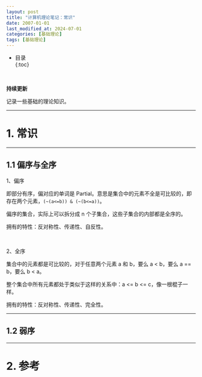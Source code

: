 ```yaml
---
layout: post
title: "计算机理论笔记：常识"
date: 2007-01-01
last_modified_at: 2024-07-01
categories: [基础理论]
tags: [基础理论]
---
```


* 目录  
{:toc}
<br/>

**持续更新**   

记录一些基础的理论知识。  

---

# 1. 常识

---

## 1.1 偏序与全序

1、偏序   

即部分有序，偏对应的单词是 Partial。意思是集合中的元素不全是可比较的，即存在两个元素，`(~(a<=b)) & (~(b<=a))`。    

偏序的集合，实际上可以拆分成 n 个子集合，这些子集合的内部都是全序的。  

拥有的特性：反对称性、传递性、自反性。  

<br/>

2、全序   

集合中的元素都是可比较的，对于任意两个元素 a 和 b，要么 a < b，要么 a == b，要么 b < a。   

整个集合中所有元素都处于类似于这样的关系中：a <= b <= c，像一根棍子一样。    

拥有的特性：反对称性、传递性、完全性。   

---

## 1.2 弱序

---

# 2. 参考

